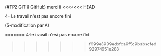 (#TP2 GIT & GitHub)
merciiii
<<<<<<< HEAD

4- Le travail n'est pas encore fini

(5-modification par A)

=======
4-le travail n'est pas encore fini
>>>>>>> f099e6939edbfca9f5c9babacfed92974651e283
